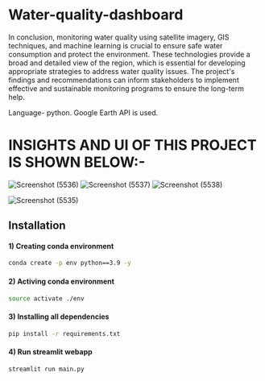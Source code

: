 ﻿# Water-quality-dashboard
 
In conclusion, monitoring water quality using satellite imagery, GIS techniques, and machine learning is crucial to ensure safe water consumption and protect the  environment. These technologies provide a broad and detailed view of the region, which is essential for developing appropriate strategies to address water quality issues. The project's findings and recommendations can inform stakeholders to implement effective and sustainable monitoring programs to ensure the long-term help.

Language- python.
Google Earth API is used.
# INSIGHTS AND UI OF THIS PROJECT IS SHOWN BELOW:-

![Screenshot (5536)](https://user-images.githubusercontent.com/80636537/232020299-33d4acb7-cdff-4bfd-a736-86b9b9abc17f.png)
![Screenshot (5537)](https://user-images.githubusercontent.com/80636537/232020358-5ef62802-147e-483c-8b90-6ce6abdc85ed.png)
![Screenshot (5538)](https://user-images.githubusercontent.com/80636537/232020396-9eb636b3-e5b1-4657-84e1-05ef0109de33.png)

![Screenshot (5535)](https://user-images.githubusercontent.com/80636537/232020250-407a0670-4227-43ce-9f2f-a0b92b251d84.png)



## Installation

#### **1)** Creating conda environment
```bash
conda create -p env python==3.9 -y
```

#### **2)** Activing conda environment
```bash
source activate ./env
```
#### **3)** Installing all dependencies
```bash
pip install -r requirements.txt
```

#### **4)** Run streamlit webapp
```bash
streamlit run main.py
```
